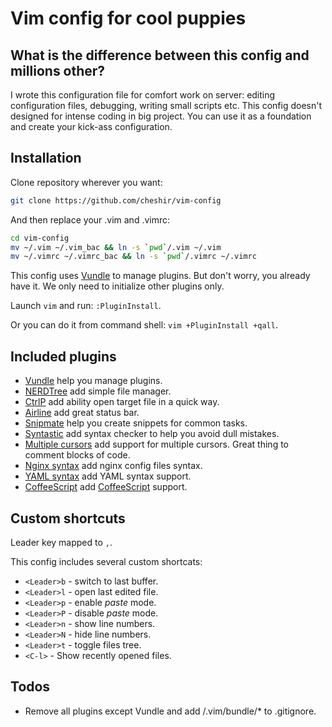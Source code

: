 # Vim config for cool puppies

## What is the difference between this config and millions other?

I wrote this configuration file for comfort work on server: editing configuration files, debugging, writing small scripts etc. This config doesn't designed for intense coding in big project. You can use it as a foundation and create your kick-ass configuration.

## Installation

Clone repository wherever you want:
```sh
git clone https://github.com/cheshir/vim-config
```

And then replace your .vim and .vimrc:
```sh
cd vim-config
mv ~/.vim ~/.vim_bac && ln -s `pwd`/.vim ~/.vim
mv ~/.vimrc ~/.vimrc_bac && ln -s `pwd`/.vimrc ~/.vimrc
```

This config uses [Vundle](https://github.com/VundleVim/Vundle.vim) to manage plugins. But don't worry, you already have it. We only need to initialize other plugins only. 

Launch `vim` and run: `:PluginInstall`. 

Or you can do it from command shell: `vim +PluginInstall +qall`.

## Included plugins

* [Vundle](https://github.com/VundleVim/Vundle.vim) help you manage plugins.
* [NERDTree](https://github.com/scrooloose/nerdtree) add simple file manager.
* [CtrlP](https://github.com/ctrlpvim/ctrlp.vim) add ability open target file in a quick way.
* [Airline](https://github.com/vim-airline/vim-airline) add great status bar.
* [Snipmate](https://github.com/msanders/snipmate.vim) help you create snippets for common tasks.
* [Syntastic](https://github.com/scrooloose/syntastic) add syntax checker to help you avoid dull mistakes.
* [Multiple cursors](https://github.com/terryma/vim-multiple-cursors) add support for multiple cursors. Great thing to comment blocks of code.
* [Nginx syntax](https://github.com/evanmiller/nginx-vim-syntax) add nginx config files syntax.
* [YAML syntax](https://github.com/chase/vim-ansible-yaml) add YAML syntax support.
* [CoffeeScript](https://github.com/kchmck/vim-coffee-script) add [CoffeeScript](http://coffeescript.org) support.

## Custom shortcuts

Leader key mapped to `,`.

This config includes several custom shortcats:

* `<Leader>b` - switch to last buffer.
* `<Leader>l` - open last edited file.
* `<Leader>p` - enable _paste_ mode.
* `<Leader>P` - disable _paste_ mode.
* `<Leader>n` - show line numbers.
* `<Leader>N` - hide line numbers.
* `<Leader>t` - toggle files tree.
* `<C-l>` - Show recently opened files.

## Todos

* Remove all plugins except Vundle and add /.vim/bundle/* to .gitignore.

